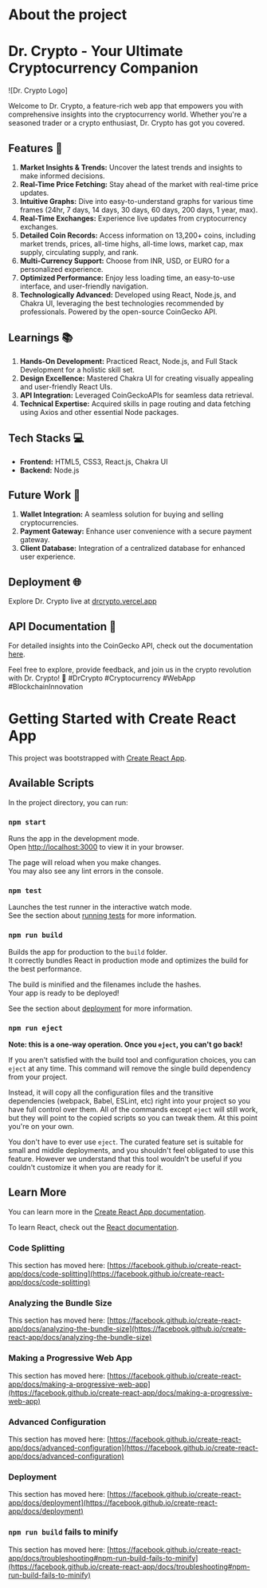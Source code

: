 # About the project
# Dr. Crypto - Your Ultimate Cryptocurrency Companion

![Dr. Crypto Logo]

Welcome to Dr. Crypto, a feature-rich web app that empowers you with comprehensive insights into the cryptocurrency world. Whether you're a seasoned trader or a crypto enthusiast, Dr. Crypto has got you covered.

## Features 🚀

1. **Market Insights & Trends:** Uncover the latest trends and insights to make informed decisions.
2. **Real-Time Price Fetching:** Stay ahead of the market with real-time price updates.
3. **Intuitive Graphs:** Dive into easy-to-understand graphs for various time frames (24hr, 7 days, 14 days, 30 days, 60 days, 200 days, 1 year, max).
4. **Real-Time Exchanges:** Experience live updates from cryptocurrency exchanges.
5. **Detailed Coin Records:** Access information on 13,200+ coins, including market trends, prices, all-time highs, all-time lows, market cap, max supply, circulating supply, and rank.
6. **Multi-Currency Support:** Choose from INR, USD, or EURO for a personalized experience.
7. **Optimized Performance:** Enjoy less loading time, an easy-to-use interface, and user-friendly navigation.
8. **Technologically Advanced:** Developed using React, Node.js, and Chakra UI, leveraging the best technologies recommended by professionals. Powered by the open-source CoinGecko API.

## Learnings 📚

1. **Hands-On Development:** Practiced React, Node.js, and Full Stack Development for a holistic skill set.
2. **Design Excellence:** Mastered Chakra UI for creating visually appealing and user-friendly React UIs.
3. **API Integration:** Leveraged CoinGeckoAPIs for seamless data retrieval.
4. **Technical Expertise:** Acquired skills in page routing and data fetching using Axios and other essential Node packages.

## Tech Stacks 💻

- **Frontend:** HTML5, CSS3, React.js, Chakra UI
- **Backend:** Node.js

## Future Work 🚧

1. **Wallet Integration:** A seamless solution for buying and selling cryptocurrencies.
2. **Payment Gateway:** Enhance user convenience with a secure payment gateway.
3. **Client Database:** Integration of a centralized database for enhanced user experience.

## Deployment 🌐

Explore Dr. Crypto live at [drcrypto.vercel.app](https://drcrypto.vercel.app/)

## API Documentation 📖

For detailed insights into the CoinGecko API, check out the documentation [here](https://www.coingecko.com/api/documentation).

Feel free to explore, provide feedback, and join us in the crypto revolution with Dr. Crypto! 🌟 #DrCrypto #Cryptocurrency #WebApp #BlockchainInnovation

# Getting Started with Create React App

This project was bootstrapped with [Create React App](https://github.com/facebook/create-react-app).

## Available Scripts

In the project directory, you can run:

### `npm start`

Runs the app in the development mode.\
Open [http://localhost:3000](http://localhost:3000) to view it in your browser.

The page will reload when you make changes.\
You may also see any lint errors in the console.

### `npm test`

Launches the test runner in the interactive watch mode.\
See the section about [running tests](https://facebook.github.io/create-react-app/docs/running-tests) for more information.

### `npm run build`

Builds the app for production to the `build` folder.\
It correctly bundles React in production mode and optimizes the build for the best performance.

The build is minified and the filenames include the hashes.\
Your app is ready to be deployed!

See the section about [deployment](https://facebook.github.io/create-react-app/docs/deployment) for more information.

### `npm run eject`

**Note: this is a one-way operation. Once you `eject`, you can't go back!**

If you aren't satisfied with the build tool and configuration choices, you can `eject` at any time. This command will remove the single build dependency from your project.

Instead, it will copy all the configuration files and the transitive dependencies (webpack, Babel, ESLint, etc) right into your project so you have full control over them. All of the commands except `eject` will still work, but they will point to the copied scripts so you can tweak them. At this point you're on your own.

You don't have to ever use `eject`. The curated feature set is suitable for small and middle deployments, and you shouldn't feel obligated to use this feature. However we understand that this tool wouldn't be useful if you couldn't customize it when you are ready for it.

## Learn More

You can learn more in the [Create React App documentation](https://facebook.github.io/create-react-app/docs/getting-started).

To learn React, check out the [React documentation](https://reactjs.org/).

### Code Splitting

This section has moved here: [https://facebook.github.io/create-react-app/docs/code-splitting](https://facebook.github.io/create-react-app/docs/code-splitting)

### Analyzing the Bundle Size

This section has moved here: [https://facebook.github.io/create-react-app/docs/analyzing-the-bundle-size](https://facebook.github.io/create-react-app/docs/analyzing-the-bundle-size)

### Making a Progressive Web App

This section has moved here: [https://facebook.github.io/create-react-app/docs/making-a-progressive-web-app](https://facebook.github.io/create-react-app/docs/making-a-progressive-web-app)

### Advanced Configuration

This section has moved here: [https://facebook.github.io/create-react-app/docs/advanced-configuration](https://facebook.github.io/create-react-app/docs/advanced-configuration)

### Deployment

This section has moved here: [https://facebook.github.io/create-react-app/docs/deployment](https://facebook.github.io/create-react-app/docs/deployment)

### `npm run build` fails to minify

This section has moved here: [https://facebook.github.io/create-react-app/docs/troubleshooting#npm-run-build-fails-to-minify](https://facebook.github.io/create-react-app/docs/troubleshooting#npm-run-build-fails-to-minify)
